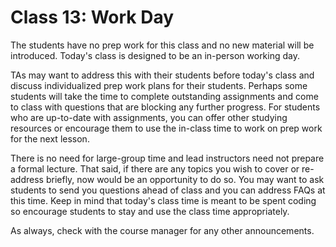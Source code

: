 # Class 13: Work Day

The students have no prep work for this class and no new material will be introduced. Today's class is designed to be an in-person working day. 

TAs may want to address this with their students before today's class and discuss individualized prep work plans for their students. 
Perhaps some students will take the time to complete outstanding assignments and come to class with questions that are blocking any 
further progress. For students who are up-to-date with assignments, you can offer other studying resources or encourage them to use
the in-class time to work on prep work for the next lesson. 

There is no need for large-group time and lead instructors need not prepare a formal lecture. That said, if there are any topics you
wish to cover or re-address briefly, now would be an opportunity to do so. You may want to ask students to send you questions ahead of 
class and you can address FAQs at this time. Keep in mind that today's class time is meant to be spent coding so encourage students to 
stay and use the class time appropriately. 

As always, check with the course manager for any other announcements. 

